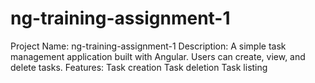 # ng-training-assignment-1
Project Name: ng-training-assignment-1 Description: A simple task management application built with Angular. Users can create, view, and delete tasks. Features:  Task creation Task deletion Task listing
